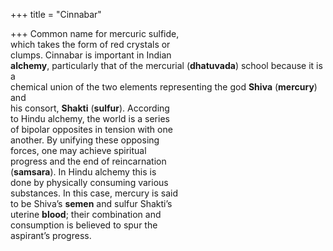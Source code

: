 +++
title = "Cinnabar"

+++
Common name for mercuric sulfide,  
which takes the form of red crystals or  
clumps. Cinnabar is important in Indian  
**alchemy**, particularly that of the mercurial (**dhatuvada**) school because it is a  
chemical union of the two elements representing the god **Shiva** (**mercury**) and  
his consort, **Shakti** (**sulfur**). According  
to Hindu alchemy, the world is a series  
of bipolar opposites in tension with one  
another. By unifying these opposing  
forces, one may achieve spiritual  
progress and the end of reincarnation  
(**samsara**). In Hindu alchemy this is  
done by physically consuming various  
substances. In this case, mercury is said  
to be Shiva’s **semen** and sulfur Shakti’s  
uterine **blood**; their combination and  
consumption is believed to spur the  
aspirant’s progress.